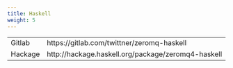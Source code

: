 ```yaml
---
title: Haskell
weight: 5
---
```


<table>
<tr><td>Gitlab</td><td>https://gitlab.com/twittner/zeromq-haskell</td></tr>
<tr><td>Hackage</td><td>http://hackage.haskell.org/package/zeromq4-haskell</td></tr>
<table>
